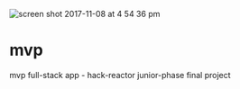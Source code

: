 ![screen shot 2017-11-08 at 4 54 36 pm](https://user-images.githubusercontent.com/6326036/32583465-86131708-c4a8-11e7-80b3-34d84cebb3eb.png)


# mvp
mvp full-stack app - hack-reactor junior-phase final project
